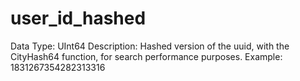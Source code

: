 # user_id_hashed

Data Type: UInt64
Description: Hashed version of the uuid, with the CityHash64 function, for search performance purposes.
Example: 1831267354282313316